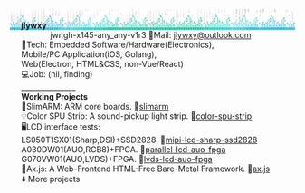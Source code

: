<img src="jwr-banner-gh.png" style="background:none; border:none; box-shadow:none; margin:-20px;"></img>
<b>jlywxy</b><br>             jwr.gh-x145-any_any-v1r3
📧Mail: jlywxy@outlook.com<br>
🔨Tech: Embedded Software/Hardware(Electronics), <br>
        Mobile/PC Application(iOS, Golang), <br>
        Web(Electron, HTML&CSS, non-Vue/React)<br>
💻Job: (nil, finding)<br>
_______________<br>
<b>Working Projects</b><br>
🌰SlimARM: ARM core boards. 🔗<a href="//github.com/jlywxy/slimarm">slimarm</a><br>
💡Color SPU Strip: A sound-pickup light strip. 🔗<a href="//github.com/jlywxy/color-spu-strip">color-spu-strip</a><br>
🖥LCD interface tests:<br>
LS050T1SX01(Sharp,DSI)+SSD2828. 🔗<a href="//github.com/jlywxy/mipi-lcd-sharp-ssd2828">mipi-lcd-sharp-ssd2828</a><br>
A030DW01(AUO,RGB8)+FPGA. 🔗<a href="//github.com/jlywxy/parallel-lcd-auo-fpga">parallel-lcd-auo-fpga</a><br>
G070VW01(AUO,LVDS)+FPGA. 🔗<a href="//github.com/jlywxy/lvds-lcd-auo-fpga">lvds-lcd-auo-fpga</a><br>
📝Ax.js: A Web-Frontend HTML-Free Bare-Metal Framework. 🔗<a href="//github.com/jlywxy/ax.js">ax.js</a><br>
⬇️ More projects
